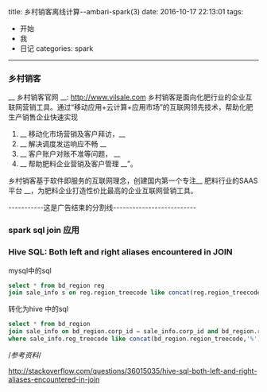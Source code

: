 title: 乡村销客离线计算--ambari-spark(3)
date: 2016-10-17 22:13:01
tags:
- 开始
- 我
- 日记
categories: spark
---

### 乡村销客
__ 乡村销客官网 __: http://www.vilsale.com 
乡村销客是面向化肥行业的企业互联网营销工具。通过“移动应用+云计算+应用市场”的互联网领先技术，帮助化肥生产销售企业快速实现  
<!-- more -->
1. __ 移动化市场营销及客户拜访，__  
1. __ 解决调度发运响应不畅  __  
1. __ 客户账户对账不准等问题， __  
1. __ 帮助肥料企业营销及客户管理 __”。 

乡村销客基于软件即服务的互联网理念，创建国内第一个专注__ 肥料行业的SAAS平台 __，为肥料企业打造性价比最高的企业互联网营销工具。
 
-----------这是广告结束的分割线--------------------------

###  spark sql  join  应用

### Hive SQL: Both left and right aliases encountered in JOIN


mysql中的sql 

```sql
select * from bd_region reg 
join sale_info s on reg.region_treecode like concat(reg.region_treecode ,'%') ;
```


转化为hive 中的sql

```sql
select * from bd_region 
join sale_info on bd_region.corp_id = sale_info.corp_id and bd_region.region_type = 0 
where sale_info.reg_treecode like concat(bd_region.region_treecode,'%') ;
```


/*参考资料*/

http://stackoverflow.com/questions/36015035/hive-sql-both-left-and-right-aliases-encountered-in-join

